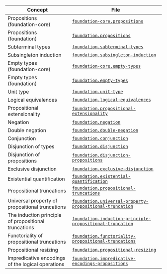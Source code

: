 | Concept                                              | File                                                                                                                    |
| ---------------------------------------------------- | ----------------------------------------------------------------------------------------------------------------------- |
| Propositions (foundation-core)                       | [`foundation-core.propositions`](foundation-core.propositions.md)                                                       |
| Propositions (foundation)                            | [`foundation.propositions`](foundation.propositions.md)                                                                 |
| Subterminal types                                    | [`foundation.subterminal-types`](foundation.subterminal-types.md)                                                       |
| Subsingleton induction                               | [`foundation.subsingleton-induction`](foundation.subsingleton-induction.md)                                             |
| Empty types (foundation-core)                        | [`foundation-core.empty-types`](foundation-core.empty-types.md)                                                         |
| Empty types (foundation)                             | [`foundation.empty-types`](foundation.empty-types.md)                                                                   |
| Unit type                                            | [`foundation.unit-type`](foundation.unit-type.md)                                                                       |
| Logical equivalences                                 | [`foundation.logical-equivalences`](foundation.logical-equivalences.md)                                                 |
| Propositional extensionality                         | [`foundation.propositional-extensionality`](foundation.propositional-extensionality.md)                                 |
| Negation                                             | [`foundation.negation`](foundation.negation.md)                                                                         |
| Double negation                                      | [`foundation.double-negation`](foundation.double-negation.md)                                                           |
| Conjunction                                          | [`foundation.conjunction`](foundation.conjunction.md)                                                                   |
| Disjunction of types                                 | [`foundation.disjunction`](foundation.disjunction.md)                                                                   |
| Disjunction of propositions                          | [`foundation.disjunction-propositions`](foundation.disjunction-propositions.md)                                         |
| Exclusive disjunction                                | [`foundation.exclusive-disjunction`](foundation.exclusive-disjunction.md)                                               |
| Existential quantification                           | [`foundation.existential-quantification`](foundation.existential-quantification.md)                                     |
| Propositional truncations                            | [`foundation.propositional-truncations`](foundation.propositional-truncations.md)                                       |
| Universal property of propositional truncations      | [`foundation.universal-property-propositional-truncation`](foundation.universal-property-propositional-truncation.md)   |
| The induction principle of propositional truncations | [`foundation.induction-principle-propositional-truncation`](foundation.induction-principle-propositional-truncation.md) |
| Functoriality of propositional truncations           | [`foundation.functoriality-propositional-truncations`](foundation.functoriality-propositional-truncation.md)            |
| Propositional resizing                               | [`foundation.propositional-resizing`](foundation.propositional-resizing.md)                                             |
| Impredicative encodings of the logical operations    | [`foundation.impredicative-encodings-propositions`](foundation.impredicative-encodings-propositions.md)                 |
